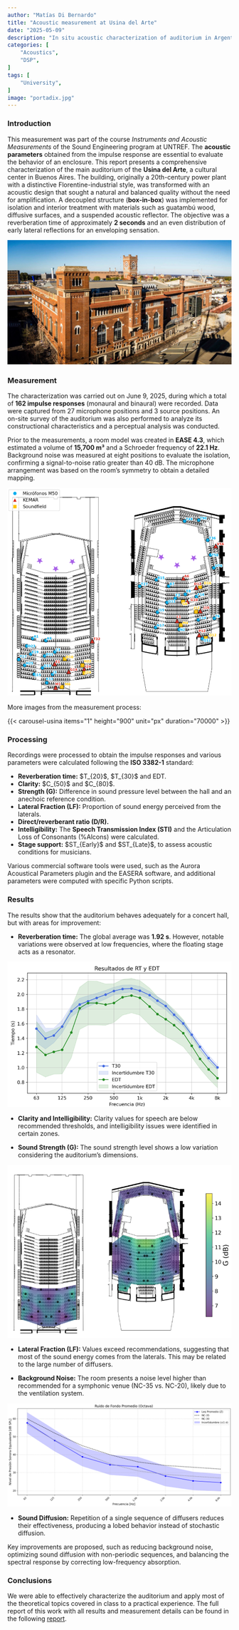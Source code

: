 ```yaml
---
author: "Matías Di Bernardo"
title: "Acoustic measurement at Usina del Arte"
date: "2025-05-09"
description: "In situ acoustic characterization of auditorium in Argentina."
categories: [
    "Acoustics",
    "DSP",
]
tags: [
    "University",
]
image: "portadix.jpg"
---
```


### **Introduction**

This measurement was part of the course *Instruments and Acoustic Measurements* of the Sound Engineering program at UNTREF. The **acoustic parameters** obtained from the impulse response are essential to evaluate the behavior of an enclosure. This report presents a comprehensive characterization of the main auditorium of the **Usina del Arte**, a cultural center in Buenos Aires. The building, originally a 20th-century power plant with a distinctive Florentine-industrial style, was transformed with an acoustic design that sought a natural and balanced quality without the need for amplification. A decoupled structure (**box-in-box**) was implemented for isolation and interior treatment with materials such as guatambú wood, diffusive surfaces, and a suspended acoustic reflector. The objective was a reverberation time of approximately **2 seconds** and an even distribution of early lateral reflections for an enveloping sensation.

![Exterior view of the Usina del Arte complex](vista_ext.PNG)

### **Measurement**

The characterization was carried out on June 9, 2025, during which a total of **162 impulse responses** (monaural and binaural) were recorded. Data were captured from 27 microphone positions and 3 source positions. An on-site survey of the auditorium was also performed to analyze its constructional characteristics and a perceptual analysis was conducted.

Prior to the measurements, a room model was created in **EASE 4.3**, which estimated a volume of **15,700 m³** and a Schroeder frequency of **22.1 Hz**. Background noise was measured at eight positions to evaluate the isolation, confirming a signal-to-noise ratio greater than 40 dB. The microphone arrangement was based on the room’s symmetry to obtain a detailed mapping.

![Source and microphone positions (separated according to microphone type)](mapeo_puntos.PNG)

More images from the measurement process:

{{< carousel-usina items="1" height="900" unit="px" duration="70000" >}}

### **Processing**

Recordings were processed to obtain the impulse responses and various parameters were calculated following the **ISO 3382-1** standard:

* **Reverberation time:** \$T\_{20}\$, \$T\_{30}\$ and EDT.
* **Clarity:** \$C\_{50}\$ and \$C\_{80}\$.
* **Strength (G):** Difference in sound pressure level between the hall and an anechoic reference condition.
* **Lateral Fraction (LF):** Proportion of sound energy perceived from the laterals.
* **Direct/reverberant ratio (D/R).**
* **Intelligibility:** The **Speech Transmission Index (STI)** and the Articulation Loss of Consonants (%Alcons) were calculated.
* **Stage support:** \$ST\_{Early}\$ and \$ST\_{Late}\$, to assess acoustic conditions for musicians.

Various commercial software tools were used, such as the Aurora Acoustical Parameters plugin and the EASERA software, and additional parameters were computed with specific Python scripts.

### **Results**

The results show that the auditorium behaves adequately for a concert hall, but with areas for improvement:

* **Reverberation time:** The global average was **1.92 s**. However, notable variations were observed at low frequencies, where the floating stage acts as a resonator.

![T30 and EDT results by frequency.](rtres.PNG)

* **Clarity and Intelligibility:** Clarity values for speech are below recommended thresholds, and intelligibility issues were identified in certain zones.

* **Sound Strength (G):** The sound strength level shows a low variation considering the auditorium’s dimensions.

![Mapping of the G value in space.](Gfactor.PNG)

* **Lateral Fraction (LF):** Values exceed recommendations, suggesting that most of the sound energy comes from the laterals. This may be related to the large number of diffusers.

* **Background Noise:** The room presents a noise level higher than recommended for a symphonic venue (NC-35 vs. NC-20), likely due to the ventilation system.

![Background noise measurement by frequency.](ruido.PNG)

* **Sound Diffusion:** Repetition of a single sequence of diffusers reduces their effectiveness, producing a lobed behavior instead of stochastic diffusion.

Key improvements are proposed, such as reducing background noise, optimizing sound diffusion with non-periodic sequences, and balancing the spectral response by correcting low-frequency absorption.

### **Conclusions**

We were able to effectively characterize the auditorium and apply most of the theoretical topics covered in class to a practical experience. The full report of this work with all results and measurement details can be found in the following [report](https://drive.google.com/file/d/1nSmWFrk30IFAhzBs9R42ZR61uK_ARc8z/view?usp=sharing).
